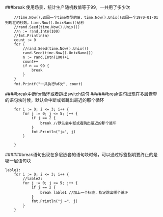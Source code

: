 ###break
使用场景，统计生产随机数值等于99，一共用了多少次
```
    //time.Now(),返回一个time类型的值，time.Now().Unix()返回一个1970-01-01到现在的秒数，time.Now().UnixNano()纳秒
    //rand.Seed(time.Now().Unix())
    //n := rand.Intn(100)
    //fmt.Println(n)
    count := 0
    for {
        //rand.Seed(time.Now().Unix())
        rand.Seed(time.Now().UnixNano())
        n := rand.Intn(100)+1
        count++
        if n == 99 {
            break
        }
    }
    fmt.Printf("一共执行%d次", count)
```
####break中断for循环或者跳出switch语句
######break语句出现在多层嵌套的语句块时候，默认会中断或者跳出最近的那个循环
```
    for i := 0; i <= 3; i++ {
        for j := 0; j <= 5; j++ {
            if j == 2 {
                break //默认会中断或者跳出最近的那个循环
            }
            fmt.Println("j=", j)
        }

    }
```
######break语句出现在多层嵌套的语句块时候，可以通过标签指明要终止的是哪一层语句块
```
lable1:
	for i := 0; i <= 3; i++ {
		//lable2:
		for j := 0; j <= 5; j++ {
			if j == 2 {
				break lable1 //加上一个标签，指定跳出哪个循环
			}
			fmt.Println("j =", j)
		}
	}
```